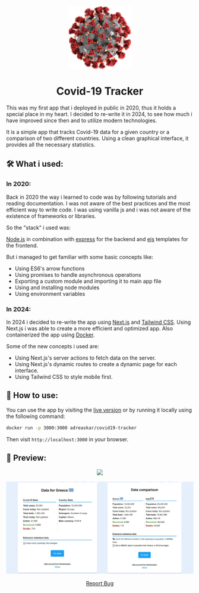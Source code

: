 <p align="center">
  <img src="https://github.com/adreaskar/covid19-tracker/blob/master/public/images/covid19.png" width=170>
</p>

<h1 align="center"> Covid-19 Tracker </h1>

This was my first app that i deployed in public in 2020, thus it holds a special place in my heart. I decided to re-write it in 2024, to see how much i have improved since then and to utilize modern technologies.

It is a simple app that tracks Covid-19 data for a given country or a comparison of two different countries. Using a clean graphical interface, it provides all the necessary statistics.

## :hammer_and_wrench: What i used:

### In 2020:

Back in 2020 the way i learned to code was by following tutorials and reading documentation. I was not aware of the best practices and the most efficient way to write code. I was using vanilla js and i was not aware of the existence of frameworks or libraries.

So the "stack" i used was:

[Node.js](https://github.com/nodejs/node) in combination with [express](https://github.com/expressjs/express) for the backend and [ejs](https://ejs.co/) templates for the frontend.

But i managed to get familiar with some basic concepts like:

-   Using ES6's arrow functions
-   Using promises to handle asynchronous operations
-   Exporting a custom module and importing it to main app file
-   Using and installing node modules
-   Using environment variables

### In 2024:

In 2024 i decided to re-write the app using [Next.js](https://nextjs.org/) and [Tailwind CSS](https://tailwindcss.com/). Using Next.js i was able to create a more efficient and optimized app. Also containerized the app using [Docker](https://www.docker.com/).

Some of the new concepts i used are:

-   Using Next.js's server actions to fetch data on the server.
-   Using Next.js's dynamic routes to create a dynamic page for each interface.
-   Using Tailwind CSS to style mobile first.

## :rocket: How to use:

You can use the app by visiting the [live version](#) or by running it locally using the following command:

```bash
docker run -p 3000:3000 adreaskar/covid19-tracker
```

Then visit `http://localhost:3000` in your browser.

## :mag_right: Preview:

<p align="center">
  <img src="https://github.com/adreaskar/covid19-tracker/blob/master/public/images/covid.jpg" width=1000>
</p>

<p align="center">
  <img src="https://github.com/adreaskar/covid19-tracker/blob/master/public/images/covidwide.jpg" width=1000>
</p>

<p align="center">
  <a href="https://github.com/adreaskar/covid19-tracker/issues/new">Report Bug</a>
</p>
